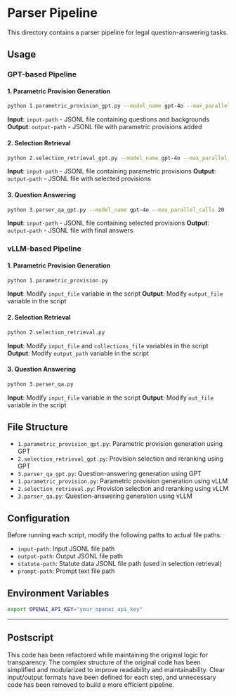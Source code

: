 # Parser Pipeline

This directory contains a parser pipeline for legal question-answering tasks.

## Usage

### GPT-based Pipeline

#### 1. Parametric Provision Generation
```bash
python 1.parametric_provision_gpt.py --model_name gpt-4o --max_parallel_calls 20
```

**Input**: `input-path` - JSONL file containing questions and backgrounds
**Output**: `output-path` - JSONL file with parametric provisions added

#### 2. Selection Retrieval
```bash
python 2.selection_retrieval_gpt.py --model_name gpt-4o --max_parallel_calls 20
```

**Input**: `input-path` - JSONL file containing parametric provisions
**Output**: `output-path` - JSONL file with selected provisions

#### 3. Question Answering
```bash
python 3.parser_qa_gpt.py --model_name gpt-4o --max_parallel_calls 20
```

**Input**: `input-path` - JSONL file containing selected provisions
**Output**: `output-path` - JSONL file with final answers

### vLLM-based Pipeline

#### 1. Parametric Provision Generation
```bash
python 1.parametric_provision.py
```

**Input**: Modify `input_file` variable in the script
**Output**: Modify `output_file` variable in the script

#### 2. Selection Retrieval
```bash
python 2.selection_retrieval.py
```

**Input**: Modify `input_file` and `collections_file` variables in the script
**Output**: Modify `output_path` variable in the script

#### 3. Question Answering
```bash
python 3.parser_qa.py
```

**Input**: Modify `input_file` variable in the script
**Output**: Modify `out_file` variable in the script

## File Structure

- `1.parametric_provision_gpt.py`: Parametric provision generation using GPT
- `2.selection_retrieval_gpt.py`: Provision selection and reranking using GPT
- `3.parser_qa_gpt.py`: Question-answering generation using GPT
- `1.parametric_provision.py`: Parametric provision generation using vLLM
- `2.selection_retrieval.py`: Provision selection and reranking using vLLM
- `3.parser_qa.py`: Question-answering generation using vLLM

## Configuration

Before running each script, modify the following paths to actual file paths:

- `input-path`: Input JSONL file path
- `output-path`: Output JSONL file path
- `statute-path`: Statute data JSONL file path (used in selection retrieval)
- `prompt-path`: Prompt text file path

## Environment Variables

```bash
export OPENAI_API_KEY="your_openai_api_key"
```

---

## Postscript

This code has been refactored while maintaining the original logic for transparency. The complex structure of the original code has been simplified and modularized to improve readability and maintainability. Clear input/output formats have been defined for each step, and unnecessary code has been removed to build a more efficient pipeline.
